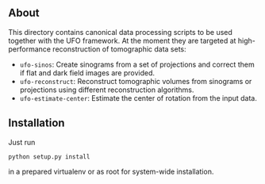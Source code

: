## About

This directory contains canonical data processing scripts to be used together
with the UFO framework. At the moment they are targeted at high-performance
reconstruction of tomographic data sets:

* `ufo-sinos`: Create sinograms from a set of projections and correct them if
  flat and dark field images are provided.
* `ufo-reconstruct`: Reconstruct tomographic volumes from sinograms or
  projections using different reconstruction algorithms.
* `ufo-estimate-center`: Estimate the center of rotation from the input data.


## Installation

Just run

    python setup.py install

in a prepared virtualenv or as root for system-wide installation.
